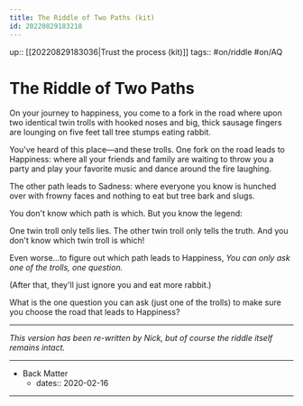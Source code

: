 ```yaml
---
title: The Riddle of Two Paths (kit)
id: 20220829183218
---
```

up:: [[20220829183036|Trust the process (kit)]]
tags:: #on/riddle #on/AQ 

# The Riddle of Two Paths
On your journey to happiness, you come to a fork in the road where upon two identical twin trolls with hooked noses and big, thick sausage fingers are lounging on five feet tall tree stumps eating rabbit. 

You've heard of this place—and these trolls. One fork on the road leads to Happiness: where all your friends and family are waiting to throw you a party and play your favorite music and dance around the fire laughing.

The other path leads to Sadness: where everyone you know is hunched over with frowny faces and nothing to eat but tree bark and slugs. 

You don't know which path is which. But you know the legend: 

One twin troll only tells lies. The other twin troll only tells the truth. And you don't know which twin troll is which!

Even worse...to figure out which path leads to Happiness, *You can only ask one of the trolls, one question.* 

(After that, they'll just ignore you and eat more rabbit.)

What is the one question you can ask (just one of the trolls) to make sure you choose the road that leads to Happiness?

---

*This version has been re-written by Nick, but of course the riddle itself remains intact.*

---

- Back Matter
	- dates:: 2020-02-16

---